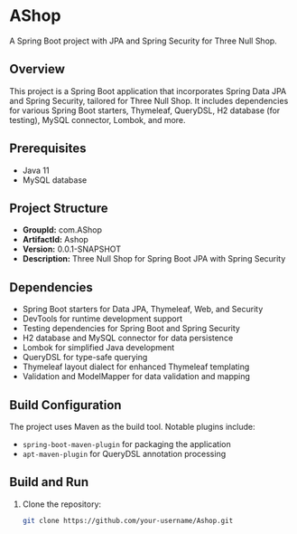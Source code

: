 # AShop

A Spring Boot project with JPA and Spring Security for Three Null Shop.

## Overview

This project is a Spring Boot application that incorporates Spring Data JPA and Spring Security, tailored for Three Null Shop. It includes dependencies for various Spring Boot starters, Thymeleaf, QueryDSL, H2 database (for testing), MySQL connector, Lombok, and more.

## Prerequisites

- Java 11
- MySQL database

## Project Structure

- **GroupId:** com.AShop
- **ArtifactId:** Ashop
- **Version:** 0.0.1-SNAPSHOT
- **Description:** Three Null Shop for Spring Boot JPA with Spring Security

## Dependencies

- Spring Boot starters for Data JPA, Thymeleaf, Web, and Security
- DevTools for runtime development support
- Testing dependencies for Spring Boot and Spring Security
- H2 database and MySQL connector for data persistence
- Lombok for simplified Java development
- QueryDSL for type-safe querying
- Thymeleaf layout dialect for enhanced Thymeleaf templating
- Validation and ModelMapper for data validation and mapping

## Build Configuration

The project uses Maven as the build tool. Notable plugins include:

- `spring-boot-maven-plugin` for packaging the application
- `apt-maven-plugin` for QueryDSL annotation processing

## Build and Run

1. Clone the repository:

   ```bash
   git clone https://github.com/your-username/Ashop.git
